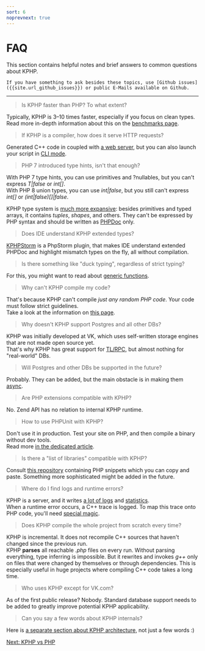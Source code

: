 ```yaml
---
sort: 6
noprevnext: true
---
```


# FAQ

This section contains helpful notes and brief answers to common questions about KPHP.

```note
If you have something to ask besides these topics, use [Github issues]({{site.url_github_issues}}) or public E-Mails available on Github.
```

<hr>


<blockquote class="faq">Is KPHP faster than PHP? To what extent?</blockquote>

Typically, KPHP is 3–10 times faster, especially if you focus on clean types.  
Read more in-depth information about this on the [benchmarks page](../kphp-language/kphp-vs-php/benchmarks.md).


<blockquote class="faq">If KPHP is a compiler, how does it serve HTTP requests?</blockquote>

Generated C++ code in coupled with [a web server](../kphp-server/kphp-as-backend/web-server.md), but you can also launch your script in [CLI mode](../kphp-server/execution-options/cli-mode.md).


<blockquote class="faq">PHP 7 introduced type hints, isn't that enough?</blockquote>

With PHP 7 type hints, you can use primitives and ?nullables, but you can't express *T\|false* or *int[]*.  
With PHP 8 union types, you can use *int\|false*, but you still can't express *int[]* or *(int|false)[]\|false*.

KPHP type system is [much more expansive](../kphp-language/static-type-system/kphp-type-system.md): besides primitives and typed arrays, it contains *tuples*, *shapes*, and others. They can't be expressed by PHP syntax and should be written as [PHPDoc](../kphp-language/static-type-system/phpdoc-to-declare-types.md) only.


<blockquote class="faq">Does IDE understand KPHP extended types?</blockquote>

[KPHPStorm](../kphp-language/kphpstorm-ide-plugin/README.md) is a PhpStorm plugin, that makes IDE understand extended PHPDoc and highlight mismatch types on the fly, all without compilation.


<blockquote class="faq">Is there something like "duck typing", regardless of strict typing?</blockquote>

For this, you might want to read about [generic functions](../kphp-language/static-type-system/generic-functions.md).


<blockquote class="faq">Why can't KPHP compile my code?</blockquote>

That's because KPHP can't compile *just any random PHP code*. Your code must follow strict guidelines.  
Take a look at the information on [this page](./compile-existing-project.md).


<blockquote class="faq">Why doesn't KPHP support Postgres and all other DBs?</blockquote>

KPHP was initially developed at VK, which uses self-written storage engines that are not made open source yet.   
That's why KPHP has great support for [TL/RPC](../kphp-client/tl-schema-and-rpc/README.md), but almost nothing for "real-world" DBs.


<blockquote class="faq">Will Postgres and other DBs be supported in the future?</blockquote>

Probably. They can be added, but the main obstacle is in making them [async](../kphp-language/best-practices/async-programming-forks.md).


<blockquote class="faq">Are PHP extensions compatible with KPHP?</blockquote>

No. Zend API has no relation to internal KPHP runtime.


<blockquote class="faq">How to use PHPUnit with KPHP?</blockquote>

Don't use it in production. Test your site on PHP, and then compile a binary without dev tools.  
Read more [in the dedicated article](../kphp-language/howto-by-kphp/phpunit-mocks.md).


<blockquote class="faq">Is there a "list of libraries" compatible with KPHP?</blockquote>

Consult [this repository]({{site.url_github_kphp_snippets}}) containing PHP snippets which you can copy and paste. Something more sophisticated might be added in the future.


<blockquote class="faq">Where do I find logs and runtime errors?</blockquote>

KPHP is a server, and it writes [a lot of logs](../kphp-server/deploy-and-maintain/logging.md) and [statistics](../kphp-server/deploy-and-maintain/statsd-metrics.md).  
When a runtime error occurs, a C++ trace is logged. To map this trace onto PHP code, you'll need [special magic](../kphp-server/deploy-and-maintain/map-cpp-trace-to-php.md).


<blockquote class="faq">Does KPHP compile the whole project from scratch every time?</blockquote>

KPHP is incremental. It does not recompile C++ sources that haven't changed since the previous run.   
KPHP **parses** all reachable *.php* files on every run. Without parsing everything, type inferring is impossible. But it rewrites and invokes *g++* only on files that were changed by themselves or through dependencies. This is especially useful in huge projects where compiling C++ code takes a long time. 


<blockquote class="faq">Who uses KPHP except for VK.com?</blockquote>

As of the first public release? Nobody. Standard database support needs to be added to greatly improve potential KPHP applicability.


<blockquote class="faq">Сan you say a few words about KPHP internals?</blockquote>

Here is [a separate section about KPHP architecture](../kphp-internals/kphp-architecture/README.md), not just a few words :)


<div class="rst-footer-buttons" role="navigation" aria-label="footer navigation">
    <a href="{{ site.baseurl }}/kphp-language/kphp-vs-php/kphp-vs-php-differences.html" class="btn btn-neutral float-right" accesskey="n" rel="next">
      Next: KPHP vs PHP <span class="fa fa-arrow-circle-right"></span>
    </a>
</div>
